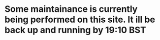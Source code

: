 # Some maintainance is currently being performed on this site. It ill be back up and running by 19:10 BST
